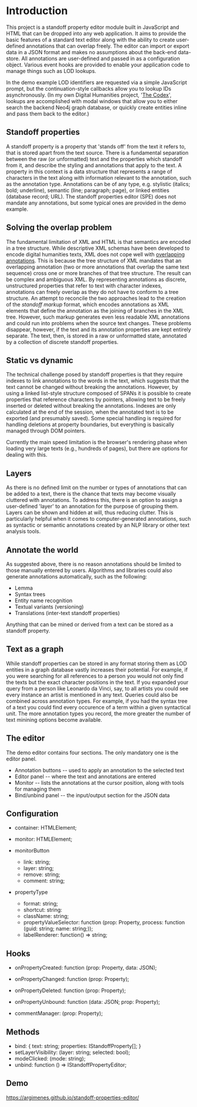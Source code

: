 # Introduction
This project is a standoff property editor module built in JavaScript and HTML that can be dropped into any web application. It aims to provide the basic features of a standard text editor along with the ability to create user-defined annotations that can overlap freely. The editor can import or export data in a JSON format and makes no assumptions about the back-end data-store. All annotations are user-defined and passed in as a configuration object. Various event hooks are provided to enable your application code to manage things such as LOD lookups.

In the demo example LOD identifiers are requested via a simple JavaScript prompt, but the continuation-style callbacks allow you to lookup IDs asynchronously. (In my own Digital Humanities project, '[The Codex](https://the-codex.net/)', lookups are accomplished with modal windows that allow you to either search the backend Neo4j graph database, or quickly create entities inline and pass them back to the editor.)

## Standoff properties
A standoff property is a property that 'stands off' from the text it refers to, that is stored apart from the text source. There is a fundamental separation between the raw (or unformatted) text and the properties which standoff from it, and describe the styling and annotations that apply to the text. A property in this context is a data structure that represents a range of characters in the text along with information relevant to the annotation, such as the annotation type. Annotations can be of any type, e.g. stylistic (italics; bold; underline), semantic (line; paragraph; page), or linked entities (database record; URL). The standoff properties editor (SPE) does not mandate any annotations, but some typical ones are provided in the demo example.  

## Solving the overlap problem
The fundamental limitation of XML and HTML is that semantics are encoded in a tree structure. While descriptive XML schemas have been developed to encode digital humanities texts, XML does not cope well with [overlapping annotations](https://en.wikipedia.org/wiki/Overlapping_markup). This is because the tree structure of XML mandates that an overlapping annotation (two or more annotations that overlap the same text sequence) cross one or more branches of that tree structure. The result can be complex and ambiguous XML. By representing annotations as discrete, unstructured properties that refer to text with character indexes, annotations can freely overlap as they do not have to conform to a tree structure. An attempt to reconcile the two approaches lead to the creation of the _standoff markup_ format, which encodes annotations as XML elements that define the annotation as the joining of branches in the XML tree. However, such markup generates even less readable XML annotations and could run into problems when the source text changes. These problems disappear, however, if the text and its annotation properties are kept entirely separate. The text, then, is stored in a raw or unformatted state, annotated by a collection of discrete standoff properties.

## Static vs dynamic
The technical challenge posed by standoff properties is that they require indexes to link annotations to the words in the text, which suggests that the text cannot be changed without breaking the annotations. However, by using a linked list-style structure composed of SPANs it is possible to create properties that reference characters by pointers, allowing text to be freely inserted or deleted without breaking the annotations. Indexes are only calculated at the end of the session, when the annotated text is to be exported (and presumably saved). Some special handling is required for handling deletions at property boundaries, but everything is basically managed through DOM pointers.

Currently the main speed limitation is the browser's rendering phase when loading very large texts (e.g., hundreds of pages), but there are options for dealing with this.

## Layers
As there is no defined limit on the number or types of annotations that can be added to a text, there is the chance that texts may become visually cluttered with annotations. To address this, there is an option to assign a user-defined 'layer' to an annotation for the purpose of grouping them. Layers can be shown and hidden at will, thus reducing clutter. This is particularly helpful when it comes to computer-generated annotations, such as syntactic or semantic annotations created by an NLP library or other text analysis tools.

## Annotate the world
As suggested above, there is no reason annotations should be limited to those manually entered by users. Algorithms and libraries could also generate annotations automatically, such as the following:

- Lemma
- Syntax trees
- Entity name recognition
- Textual variants (versioning)
- Translations (inter-text standoff properties)

Anything that can be mined or derived from a text can be stored as a standoff property.

## Text as a graph
While standoff properties can be stored in any format storing them as LOD entities in a graph database vastly increases their potential. For example, if you were searching for all references to a person you would not only find the texts but the exact character positions in the text. If you expanded your query from a person like Leonardo da Vinci, say, to all artists you could see every instance an artist is mentioned in any text. Queries could also be combined across annotation types. For example, if you had the syntax tree of a text you could find every occurence of a term within a given syntactical unit. The more annotation types you record, the more greater the number of text minining options become available.

## The editor
The demo editor contains four sections. The only mandatory one is the editor panel.

- Annotation buttons -- used to apply an annotation to the selected text
- Editor panel -- where the text and annotations are entered 
- Monitor -- lists the annotations at the cursor position, along with tools for managing them
- Bind/unbind panel -- the input/output section for the JSON data

## Configuration

- container: HTMLElement;
- monitor: HTMLElement;

- monitorButton
   - link: string;
   - layer: string;
   - remove: string;
   - comment: string;
   
- propertyType
  - format: string;
  - shortcut: string: 
  - className: string;
  - propertyValueSelector: function (prop: Property, process: function (guid: string; name: string;));
  - labelRenderer: function() => string;
  
## Hooks
- onPropertyCreated: function (prop: Property, data: JSON);
- onPropertyChanged: function (prop: Property);
- onPropertyDeleted: function (prop: Property);
- onPropertyUnbound: function (data: JSON; prop: Property);

- commentManager: (prop: Property);

## Methods
- bind: { text: string; properties: IStandoffProperty[]; }
- setLayerVisibility: (layer: string; selected: bool);
- modeClicked: (mode: string);
- unbind: function () => IStandoffPropertyEditor;

## Demo
https://argimenes.github.io/standoff-properties-editor/ 
